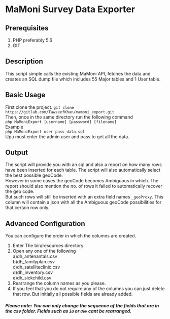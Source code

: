 # MaMoni Survey Data Exporter

## Prerequisites
1) PHP preferably 5.6 <br />
2) GIT

## Description
This script simple calls the existing MaMoni API, fetches the data and creates an SQL dump file which includes 55 Major tables and 1 User table.

## Basic Usage
First clone the project.
`git clone https://gitlab.com/TawseefKhan/mamoni_export.git`<br />
Then, once in the same directory run the following command<br />
`php MaMoniExport [username] [password] [filename]`<br />
Example<br />
`php MaMoniExport user pass data.sql`<br />
Upu must enter the admin user and pass to get all the data.<br />

## Output
The script will provide you with an sql and also a report on how many rows have been inserted for each table. The script will also automatically select the best possible geoCode.<br />
However in some cases the geoCode becomes Ambiguous in which. The report should also mention the no. of rows it failed to automatically recover the geo code. <br />
But such rows will still be inserted with an extra field names `_geoProxy`. This column will contain a json with all the Ambiguous geoCode possibilities for that certain row only. <br />

## Advanced Configuration
You can configure the order in which the columns are created.<br />
1) Enter The bin/resources directory<br />
2) Open any one of the following<br />
    a)dh_antenantals.csv<br />
    b)dh_familyplan.csv<br />
    c)dh_satelliteclinic.csv<br />
    d)dh_inventory.csv<br />
    e)dh_sickchild.csv<br />
3) Rearrange the column names as you please.<br />
4) If you feel that you do not require any of the columns you can just delete that row. But initially all possible fields are already added.<br />

##### Please note: You can only change the sequence of the fields that are in the csv folder. Fields such as `id` or `dev` cant be rearranged. 